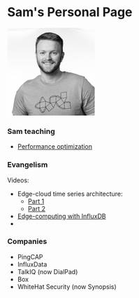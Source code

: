 # Sam's Personal Page

<img src="./images/sam.jpeg" width="200" height="200"/>

### Sam teaching

* [Performance optimization](https://www.youtube.com/watch?v=af6Iseq6-ZA)

### Evangelism
Videos: 
* Edge-cloud time series architecture:
  - [Part 1](https://www.youtube.com/watch?v=qsj_TTpDyf4)
  - [Part 2](https://www.youtube.com/watch?v=yCComgh-B74)
* [Edge-computing with InfluxDB](https://www.youtube.com/watch?v=ZZ7KfVVUE44)
* 

### Companies
* PingCAP
* InfluxData
* TalkIQ (now DialPad)
* Box
* WhiteHat Security (now Synopsis)
